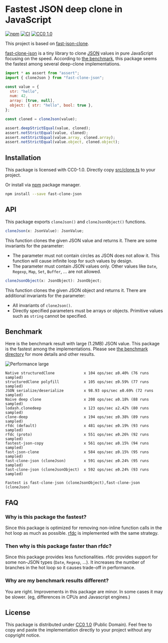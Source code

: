 # Fastest JSON deep clone in JavaScript

[![npm][npm-badge]][npm] [![CI][ci-badge]][ci]
[![CC0 1.0][license-badge]](./LICENSE)

This project is based on
[fast-json-clone](https://www.npmjs.com/package/fast-json-clone).

[fast-clone-json][npm] is a tiny library to clone [JSON][json] values in pure
JavaScript focusing on the speed. According to [the benchmark](./bench), this
package seems the fastest among several deep-clone implementations.

```javascript
import * as assert from "assert";
import { cloneJson } from "fast-clone-json";

const value = {
  str: "hello",
  num: 42,
  array: [true, null],
  object: { str: "hello", bool: true },
};

const cloned = cloneJson(value);

assert.deepStrictEqual(value, cloned);
assert.notStrictEqual(value, cloned);
assert.notStrictEqual(value.array, cloned.array);
assert.notStrictEqual(value.object, cloned.object);
```

## Installation

This package is licensed with CC0-1.0. Directly copy
[src/clone.ts](./src/clone.ts) to your project.

Or install via [npm](https://npmjs.com/) package manager.

```sh
npm install --save fast-clone-json
```

## API

This package exports `cloneJson()` and `cloneJsonObject()` functions.

```javascript
cloneJson(x: JsonValue): JsonValue;
```

This function clones the given JSON value and returns it. There are some
invariants for the parameter:

- The parameter must not contain circles as JSON does not allow it. This
  function will cause infinite loop for such values by design.
- The parameter must contain JSON values only. Other values like `Date`,
  `Regexp`, `Map`, `Set`, `Buffer`, ... are not allowed.

```javascript
cloneJsonObject(x: JsonObject): JsonObject;
```

This function clones the given JSON object and returns it. There are additional
invariants for the parameter:

- All invariants of `cloneJson()`.
- Directly specified parameters must be arrays or objects. Primitive values such
  as `string` cannot be specified.

## Benchmark

Here is the benchmark result with large (1.2MB) JSON value. This package is the
fastest among the implementations. Please see [the benchmark directory](./bench)
for more details and other results.

![Performance large](https://raw.githubusercontent.com/wiki/Milly/fast-clone-json/bench/large.png)

```
Native structuredClone             x 104 ops/sec ±0.40% (76 runs sampled)
structuredClone polyfill           x 105 ops/sec ±0.59% (77 runs sampled)
JSON serialize/deserialize         x 98.93 ops/sec ±0.69% (72 runs sampled)
Naive deep clone                   x 208 ops/sec ±0.18% (88 runs sampled)
lodash.clonedeep                   x 123 ops/sec ±2.42% (80 runs sampled)
clone-deep                         x 194 ops/sec ±0.38% (89 runs sampled)
rfdc (default)                     x 481 ops/sec ±0.19% (93 runs sampled)
rfdc (proto)                       x 551 ops/sec ±0.26% (92 runs sampled)
fastest-json-copy                  x 561 ops/sec ±0.15% (94 runs sampled)
fast-json-clone                    x 584 ops/sec ±0.15% (95 runs sampled)
fast-clone-json (cloneJson)        x 591 ops/sec ±0.24% (95 runs sampled)
fast-clone-json (cloneJsonObject)  x 592 ops/sec ±0.24% (93 runs sampled)

Fastest is fast-clone-json (cloneJsonObject),fast-clone-json (cloneJson)
```

## FAQ

### Why is this package the fastest?

Since this package is optimized for removing non-inline function calls in the
hot loop as much as possible. [rfdc][rfdc] is implemented with the same
strategy.

### Then why is this package faster than rfdc?

Since this package provides less functionalities. rfdc provides support for some
non-JSON types (`Date`, `Regexp`, ...). It increases the number of branches in
the hot loop so it causes trade-off in performance.

### Why are my benchmark results different?

You are right. Improvements in this package are minor. In some cases it may be
slower. (eg, differences in CPUs and Javascript engines.)

## License

This package is distributed under [CC0 1.0](./LICENSE) (Public Domain). Feel
free to copy and paste the implementation directly to your project without any
copyright notice.

[ci]: https://github.com/Milly/fast-clone-json/actions/workflows/ci.yml
[ci-badge]: https://github.com/Milly/fast-clone-json/actions/workflows/ci.yml/badge.svg
[npm]: https://www.npmjs.com/package/fast-clone-json
[npm-badge]: https://badge.fury.io/js/fast-clone-json.svg
[license-badge]: https://img.shields.io/github/license/Milly/fast-clone-json
[json]: https://json.org/
[rfdc]: https://github.com/davidmarkclements/rfdc
